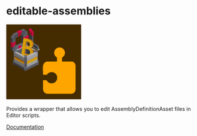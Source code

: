 # editable-assemblies
<img src="Assets/OpenLootBox/OpenAssembly/icon.png" width="200">

Provides a wrapper that allows you to edit AssemblyDefinitionAsset files in Editor scripts.

[Documentation](https://yansi-evre-yueksel.gitbook.io/openassembly/reference/reference/editableassembly)
